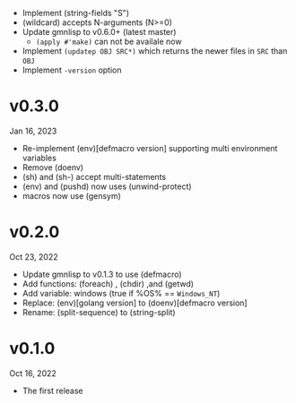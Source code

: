 - Implement (string-fields "S")
- (wildcard) accepts N-arguments (N>=0)
- Update gmnlisp to v0.6.0+ (latest master)
    - `(apply #'make)` can not be availale now
- Implement `(updatep OBJ SRC*)` which returns the newer files in `SRC` than `OBJ`
- Implement `-version` option

v0.3.0
======
Jan 16, 2023

- Re-implement (env)[defmacro version] supporting multi environment variables
- Remove (doenv)
- (sh) and (sh-) accept multi-statements
- (env) and (pushd) now uses (unwind-protect)
- macros now use (gensym)

v0.2.0
======
Oct 23, 2022

- Update gmnlisp to v0.1.3 to use (defmacro)
- Add functions: (foreach) , (chdir) ,and (getwd)
- Add variable: windows (true if %OS% == `Windows_NT`)
- Replace: (env)[golang version] to (doenv)[defmacro version]
- Rename: (split-sequence) to (string-split)

v0.1.0
=======
Oct 16, 2022

- The first release
